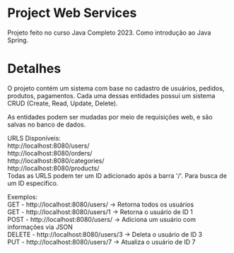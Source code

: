 # Project Web Services

Projeto feito no curso Java Completo 2023. Como introdução ao Java Spring.

# Detalhes

O projeto contém um sistema com base no cadastro de usuários, pedidos, produtos, pagamentos.
Cada uma dessas entidades possui um sistema CRUD (Create, Read, Update, Delete).

As entidades podem ser mudadas por meio de requisições web, e são salvas no banco de dados.

URLS Disponíveis:<br/>
http://localhost:8080/users/<br/>
http://localhost:8080/orders/<br/>
http://localhost:8080/categories/<br/>
http://localhost:8080/products/<br/>
Todas as URLS podem ter um ID adicionado após a barra '/'. Para busca de um ID específico.

Exemplos:<br/>
GET - http://localhost:8080/users/ -> Retorna todos os usuários<br/>
GET - http://localhost:8080/users/1 -> Retorna o usuário de ID 1<br/>
POST - http://localhost:8080/users/ -> Adiciona um usuário com informações via JSON<br/>
DELETE - http://localhost:8080/users/3 -> Deleta o usuário de ID 3<br/>
PUT - http://localhost:8080/users/7 -> Atualiza o usuário de ID 7